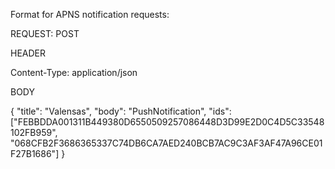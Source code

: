 Format for APNS notification requests:

REQUEST: POST

HEADER

Content-Type: application/json

BODY

{
"title": "Valensas",
"body": "PushNotification",
"ids": ["FEBBDDA001311B449380D6550509257086448D3D99E2D0C4D5C33548102FB959",
"068CFB2F3686365337C74DB6CA7AED240BCB7AC9C3AF3AF47A96CE01F27B1686"]
}
